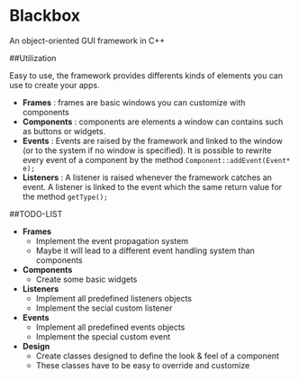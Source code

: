 # Blackbox
An object-oriented GUI framework in C++

##Utilization

Easy to use, the framework provides differents kinds of elements you can use to create your apps.
* **Frames** : frames are basic windows you can customize with components
* **Components** : components are elements a window can contains such as buttons or widgets.
* **Events** : Events are raised by the framework and linked to the window (or to the system if no window is specified). It is possible to rewrite every event of a component by the method `Component::addEvent(Event* e);`
* **Listeners** : A listener is raised whenever the framework catches an event. A listener is linked to the event which the same return value for the method `getType();`


##TODO-LIST

* **Frames**
  * Implement the event propagation system
  * Maybe it will lead to a different event handling system than components
* **Components**
  * Create some basic widgets
* **Listeners**
  * Implement all predefined listeners objects
  * Implement the secial custom listener
* **Events**
  * Implement all predefined events objects
  * Implement the special custom event
* **Design**
  * Create classes designed to define the look & feel of a component
  * These classes have to be easy to override and customize
